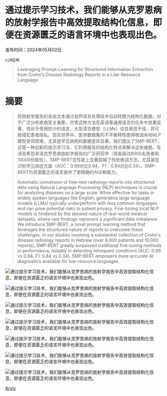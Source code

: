 # 通过提示学习技术，我们能够从克罗恩病的放射学报告中高效提取结构化信息，即便在资源匮乏的语言环境中也表现出色。

发布时间：2024年05月02日

`LLM应用`

> Leveraging Prompt-Learning for Structured Information Extraction from Crohn's Disease Radiology Reports in a Low-Resource Language

# 摘要

> 将放射学报告的自由文本通过自然语言处理技术自动转换为结构化数据，对于广泛分析疾病至关重要。尽管这种方法在英语等通用语言的任务中效果显著，但对于使用较少的语言，大型语言模型（LLMs）往往表现不佳，并可能侵犯患者隐私。现实世界中，医学数据集的不平衡特性使得微调本地NLP模型变得困难，尤其是罕见病例的数据差异显著。我们提出了SMP-BERT，这是一种创新的提示学习法，它利用报告的结构化特点来解决这些难题。在涉及希伯来语克罗恩病放射学报告的广泛研究中（涵盖超过8000名患者和10000份报告），SMP-BERT在性能上显著超越了传统微调方法，尤其是在识别罕见病症方面（AUC：0.99对比0.94，F1：0.84对比0.34）。SMP-BERT为资源匮乏的语言提供了更精确的AI诊断能力。

> Automatic conversion of free-text radiology reports into structured data using Natural Language Processing (NLP) techniques is crucial for analyzing diseases on a large scale. While effective for tasks in widely spoken languages like English, generative large language models (LLMs) typically underperform with less common languages and can pose potential risks to patient privacy. Fine-tuning local NLP models is hindered by the skewed nature of real-world medical datasets, where rare findings represent a significant data imbalance. We introduce SMP-BERT, a novel prompt learning method that leverages the structured nature of reports to overcome these challenges. In our studies involving a substantial collection of Crohn's disease radiology reports in Hebrew (over 8,000 patients and 10,000 reports), SMP-BERT greatly surpassed traditional fine-tuning methods in performance, notably in detecting infrequent conditions (AUC: 0.99 vs 0.94, F1: 0.84 vs 0.34). SMP-BERT empowers more accurate AI diagnostics available for low-resource languages.

![通过提示学习技术，我们能够从克罗恩病的放射学报告中高效提取结构化信息，即便在资源匮乏的语言环境中也表现出色。](../../..//opt/data/Projects/HuggingArxiv/paper_images/2405.01682/medcomp.png)

![通过提示学习技术，我们能够从克罗恩病的放射学报告中高效提取结构化信息，即便在资源匮乏的语言环境中也表现出色。](../../..//opt/data/Projects/HuggingArxiv/paper_images/2405.01682/SMP-output_showcase.jpg)

![通过提示学习技术，我们能够从克罗恩病的放射学报告中高效提取结构化信息，即便在资源匮乏的语言环境中也表现出色。](../../..//opt/data/Projects/HuggingArxiv/paper_images/2405.01682/SMP-methods2.jpg)

![通过提示学习技术，我们能够从克罗恩病的放射学报告中高效提取结构化信息，即便在资源匮乏的语言环境中也表现出色。](../../..//opt/data/Projects/HuggingArxiv/paper_images/2405.01682/SMP-SMP-tuning.jpg)

![通过提示学习技术，我们能够从克罗恩病的放射学报告中高效提取结构化信息，即便在资源匮乏的语言环境中也表现出色。](../../..//opt/data/Projects/HuggingArxiv/paper_images/2405.01682/dataandmodels.jpg)

![通过提示学习技术，我们能够从克罗恩病的放射学报告中高效提取结构化信息，即便在资源匮乏的语言环境中也表现出色。](../../..//opt/data/Projects/HuggingArxiv/paper_images/2405.01682/training_samples_vs_f1.png)

![通过提示学习技术，我们能够从克罗恩病的放射学报告中高效提取结构化信息，即便在资源匮乏的语言环境中也表现出色。](../../..//opt/data/Projects/HuggingArxiv/paper_images/2405.01682/n_positives_f1.png)

[Arxiv](https://arxiv.org/abs/2405.01682)